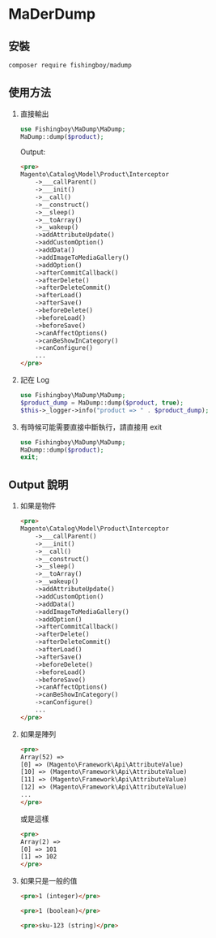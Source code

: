 # MaDerDump

## 安裝
```bash
composer require fishingboy/madump
```

## 使用方法
1. 直接輸出
    ```php
    use Fishingboy\MaDump\MaDump; 
    MaDump::dump($product);
    ```
   
    Output:
    ```html
    <pre>
    Magento\Catalog\Model\Product\Interceptor
        ->___callParent()
        ->___init()
        ->__call()
        ->__construct()
        ->__sleep()
        ->__toArray()
        ->__wakeup()
        ->addAttributeUpdate()
        ->addCustomOption()
        ->addData()
        ->addImageToMediaGallery()
        ->addOption()
        ->afterCommitCallback()
        ->afterDelete()
        ->afterDeleteCommit()
        ->afterLoad()
        ->afterSave()
        ->beforeDelete()
        ->beforeLoad()
        ->beforeSave()
        ->canAffectOptions()
        ->canBeShowInCategory()
        ->canConfigure()
        ...
    </pre>
    ```

2. 記在 Log
    ```php
    use Fishingboy\MaDump\MaDump; 
    $product_dump = MaDump::dump($product, true);
    $this->_logger->info("product => " . $product_dump); 
    ```
   
3. 有時候可能需要直接中斷執行，請直接用 exit
    ```php
   use Fishingboy\MaDump\MaDump;
   MaDump::dump($product);
   exit;
   ```

## Output 說明
1. 如果是物件
    ```html
    <pre>
    Magento\Catalog\Model\Product\Interceptor
        ->___callParent()
        ->___init()
        ->__call()
        ->__construct()
        ->__sleep()
        ->__toArray()
        ->__wakeup()
        ->addAttributeUpdate()
        ->addCustomOption()
        ->addData()
        ->addImageToMediaGallery()
        ->addOption()
        ->afterCommitCallback()
        ->afterDelete()
        ->afterDeleteCommit()
        ->afterLoad()
        ->afterSave()
        ->beforeDelete()
        ->beforeLoad()
        ->beforeSave()
        ->canAffectOptions()
        ->canBeShowInCategory()
        ->canConfigure()
        ...
    </pre>
    ```
   
2. 如果是陣列
    ```html
    <pre>
    Array(52) => 
    [0] => (Magento\Framework\Api\AttributeValue)
    [10] => (Magento\Framework\Api\AttributeValue)
    [11] => (Magento\Framework\Api\AttributeValue)
    [12] => (Magento\Framework\Api\AttributeValue)
    ...
    </pre>
    ```
   
    或是這樣
    ```html
    <pre>
    Array(2) => 
    [0] => 101
    [1] => 102
    </pre>
    ```
   
3. 如果只是一般的值
    ```html
    <pre>1 (integer)</pre>
    ```

    ```html
    <pre>1 (boolean)</pre>
    ```

    ```html
    <pre>sku-123 (string)</pre>
    ```